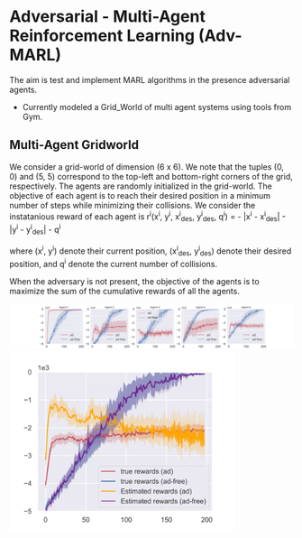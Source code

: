 # Adversarial - Multi-Agent Reinforcement Learning (Adv-MARL)

The aim is test and implement MARL algorithms in the presence adversarial agents.

- Currently modeled a Grid_World of multi agent systems using tools from Gym.

## Multi-Agent Gridworld
We consider a grid-world of dimension (6 x 6). We note that the tuples (0, 0) and (5, 5) correspond to the top-left and bottom-right corners of the grid, respectively. The agents are randomly initialized in the grid-world. The objective of each agent is to reach their desired position in a minimum number of steps while minimizing their collisions. We consider the instatanious reward of each agent is
r<sup>i</sup>(x<sup>i</sup>, y<sup>i</sup>, x<sup>i</sup><sub>des</sub>, y<sup>i</sup><sub>des</sub>, q<sup>i</sup>) = - |x<sup>i</sup> - x<sup>i</sup><sub>des</sub>| - |y<sup>i</sup> - y<sup>i</sup><sub>des</sub>| - q<sup>i</sup>

where  (x<sup>i</sup>, y<sup>i</sup>) denote their current position, (x<sup>i</sup><sub>des</sub>, y<sup>i</sup><sub>des</sub>) denote their desired position, and q<sup>i</sup> denote the current number of collisions.

When the adversary is not present, the objective of the agents is to maximize the sum of the cumulative rewards of all the agents. 


<img src="https://github.com/asokraju/Adv-MARL/blob/master/results/plot-1.png" width="1200">

<img src="https://github.com/asokraju/Adv-MARL/blob/master/results/team_reward-1.png" width="400" align="center">
